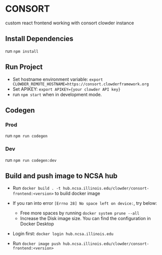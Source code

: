 # CONSORT

custom react frontend working with consort clowder instance

## Install Dependencies

run `npm install`

## Run Project

- Set hostname environment variable: `export CLOWDER_REMOTE_HOSTNAME=https://consort.clowderframework.org`
- Set APIKEY: `export APIKEY={your clowder API key}`
- run `npm start` when in development mode.

## Codegen

### Prod

run `npm run codegen`

### Dev

run `npm run codegen:dev`

## Build and push image to NCSA hub

- Run `docker build . -t hub.ncsa.illinois.edu/clowder/consort-frontend:<version>` to build docker image
- If you ran into error `[Errno 28] No space left on device:`, try below:
    - Free more spaces by running `docker system prune --all` 
    - Increase the Disk image size. You can find the configuration in Docker Desktop

- Login first: `docker login hub.ncsa.illinois.edu`
- Run `docker image push hub.ncsa.illinois.edu/clowder/consort-frontend:<version>`
